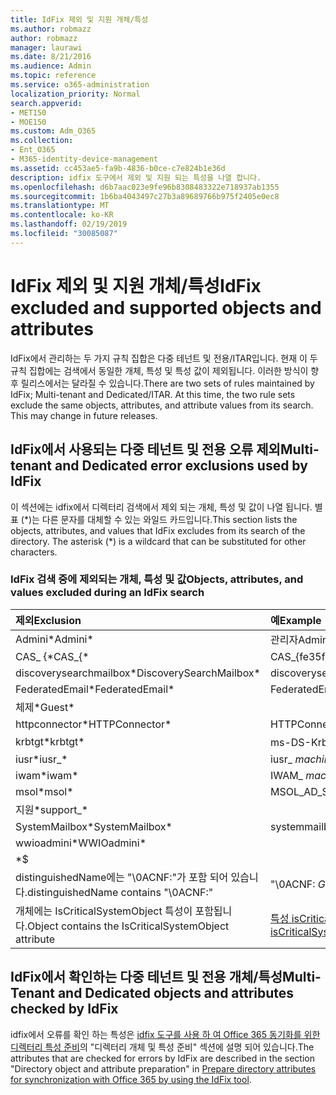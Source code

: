 ```yaml
---
title: IdFix 제외 및 지원 개체/특성
ms.author: robmazz
author: robmazz
manager: laurawi
ms.date: 8/21/2016
ms.audience: Admin
ms.topic: reference
ms.service: o365-administration
localization_priority: Normal
search.appverid:
- MET150
- MOE150
ms.custom: Adm_O365
ms.collection:
- Ent_O365
- M365-identity-device-management
ms.assetid: cc453ae5-fa9b-4836-b0ce-c7e824b1e36d
description: idfix 도구에서 제외 및 지원 되는 특성을 나열 합니다.
ms.openlocfilehash: d6b7aac023e9fe96b8308483322e718937ab1355
ms.sourcegitcommit: 1b6ba4043497c27b3a89689766b975f2405e0ec8
ms.translationtype: MT
ms.contentlocale: ko-KR
ms.lasthandoff: 02/19/2019
ms.locfileid: "30085087"
---
```

# <a name="idfix-excluded-and-supported-objects-and-attributes"></a><span data-ttu-id="0d69f-103">IdFix 제외 및 지원 개체/특성</span><span class="sxs-lookup"><span data-stu-id="0d69f-103">IdFix excluded and supported objects and attributes</span></span>
<span data-ttu-id="0d69f-p101">IdFix에서 관리하는 두 가지 규칙 집합은 다중 테넌트 및 전용/ITAR입니다. 현재 이 두 규칙 집합에는 검색에서 동일한 개체, 특성 및 특성 값이 제외됩니다. 이러한 방식이 향후 릴리스에서는 달라질 수 있습니다.</span><span class="sxs-lookup"><span data-stu-id="0d69f-p101">There are two sets of rules maintained by IdFix; Multi-tenant and Dedicated/ITAR. At this time, the two rule sets exclude the same objects, attributes, and attribute values from its search. This may change in future releases.</span></span>
  
## <a name="multi-tenant-and-dedicated-error-exclusions-used-by-idfix"></a><span data-ttu-id="0d69f-107">IdFix에서 사용되는 다중 테넌트 및 전용 오류 제외</span><span class="sxs-lookup"><span data-stu-id="0d69f-107">Multi-tenant and Dedicated error exclusions used by IdFix</span></span>
<span data-ttu-id="0d69f-p102">이 섹션에는 idfix에서 디렉터리 검색에서 제외 되는 개체, 특성 및 값이 나열 됩니다. 별표 (\*)는 다른 문자를 대체할 수 있는 와일드 카드입니다.</span><span class="sxs-lookup"><span data-stu-id="0d69f-p102">This section lists the objects, attributes, and values that IdFix excludes from its search of the directory. The asterisk (\*) is a wildcard that can be substituted for other characters.</span></span>
  
### <a name="objects-attributes-and-values-excluded-during-an-idfix-search"></a><span data-ttu-id="0d69f-110">IdFix 검색 중에 제외되는 개체, 특성 및 값</span><span class="sxs-lookup"><span data-stu-id="0d69f-110">Objects, attributes, and values excluded during an IdFix search</span></span>

|<span data-ttu-id="0d69f-111">**제외**</span><span class="sxs-lookup"><span data-stu-id="0d69f-111">**Exclusion**</span></span>|<span data-ttu-id="0d69f-112">**예**</span><span class="sxs-lookup"><span data-stu-id="0d69f-112">**Example**</span></span>|
|:-----|:-----|
|<span data-ttu-id="0d69f-113">Admini\*</span><span class="sxs-lookup"><span data-stu-id="0d69f-113">Admini\*</span></span> |<span data-ttu-id="0d69f-114">관리자</span><span class="sxs-lookup"><span data-stu-id="0d69f-114">Administrator</span></span> |
|<span data-ttu-id="0d69f-115">CAS_ {\*</span><span class="sxs-lookup"><span data-stu-id="0d69f-115">CAS_{\*</span></span>  |<span data-ttu-id="0d69f-116">CAS_{fe35fc98e69e4d08}</span><span class="sxs-lookup"><span data-stu-id="0d69f-116">CAS_{fe35fc98e69e4d08}</span></span> |
|<span data-ttu-id="0d69f-117">discoverysearchmailbox\*</span><span class="sxs-lookup"><span data-stu-id="0d69f-117">DiscoverySearchMailbox\*</span></span>  |<span data-ttu-id="0d69f-118">discoverysearchmailbox</span><span class="sxs-lookup"><span data-stu-id="0d69f-118">DiscoverySearchMailbox</span></span>  |
|<span data-ttu-id="0d69f-119">FederatedEmail\*</span><span class="sxs-lookup"><span data-stu-id="0d69f-119">FederatedEmail\*</span></span> |<span data-ttu-id="0d69f-p103">FederatedEmail *GUID*</span><span class="sxs-lookup"><span data-stu-id="0d69f-p103">FederatedEmail. *GUID*</span></span> |
|<span data-ttu-id="0d69f-122">체제\*</span><span class="sxs-lookup"><span data-stu-id="0d69f-122">Guest\*</span></span> ||
|<span data-ttu-id="0d69f-123">httpconnector\*</span><span class="sxs-lookup"><span data-stu-id="0d69f-123">HTTPConnector\*</span></span>  |<span data-ttu-id="0d69f-124">HTTPConnector</span><span class="sxs-lookup"><span data-stu-id="0d69f-124">HTTPConnector</span></span> |
|<span data-ttu-id="0d69f-125">krbtgt\*</span><span class="sxs-lookup"><span data-stu-id="0d69f-125">krbtgt\*</span></span> |<span data-ttu-id="0d69f-126">ms-DS-KrbTgt-링크</span><span class="sxs-lookup"><span data-stu-id="0d69f-126">ms-DS-KrbTgt-Link</span></span> |
|<span data-ttu-id="0d69f-127">iusr\*</span><span class="sxs-lookup"><span data-stu-id="0d69f-127">iusr_\*</span></span> |<span data-ttu-id="0d69f-128">iusr_ *machinename*</span><span class="sxs-lookup"><span data-stu-id="0d69f-128">iusr_ *machinename*</span></span> |
|<span data-ttu-id="0d69f-129">iwam\*</span><span class="sxs-lookup"><span data-stu-id="0d69f-129">iwam\*</span></span>  |<span data-ttu-id="0d69f-130">IWAM_ *machinename*</span><span class="sxs-lookup"><span data-stu-id="0d69f-130">IWAM_ *machinename*</span></span> |
|<span data-ttu-id="0d69f-131">msol\*</span><span class="sxs-lookup"><span data-stu-id="0d69f-131">msol\*</span></span> |<span data-ttu-id="0d69f-132">MSOL_AD_SYNC</span><span class="sxs-lookup"><span data-stu-id="0d69f-132">MSOL_AD_SYNC</span></span> |
|<span data-ttu-id="0d69f-133">지원\*</span><span class="sxs-lookup"><span data-stu-id="0d69f-133">support_\*</span></span> ||
|<span data-ttu-id="0d69f-134">SystemMailbox\*</span><span class="sxs-lookup"><span data-stu-id="0d69f-134">SystemMailbox\*</span></span> |<span data-ttu-id="0d69f-135">systemmailbox { *GUID* }</span><span class="sxs-lookup"><span data-stu-id="0d69f-135">Systemmailbox{ *GUID*  }</span></span>|
|<span data-ttu-id="0d69f-136">wwioadmini\*</span><span class="sxs-lookup"><span data-stu-id="0d69f-136">WWIOadmini\*</span></span>  ||
|\*$ ||
|<span data-ttu-id="0d69f-137">distinguishedName에는 "\0ACNF:"가 포함 되어 있습니다.</span><span class="sxs-lookup"><span data-stu-id="0d69f-137">distinguishedName contains "\0ACNF:"</span></span>|<span data-ttu-id="0d69f-138">"\0ACNF: *GUID* "</span><span class="sxs-lookup"><span data-stu-id="0d69f-138">"\0ACNF: *GUID*  "</span></span> |
|<span data-ttu-id="0d69f-139">개체에는 IsCriticalSystemObject 특성이 포함됩니다.</span><span class="sxs-lookup"><span data-stu-id="0d69f-139">Object contains the IsCriticalSystemObject attribute</span></span> |<span data-ttu-id="0d69f-140">[특성 isCriticalSystemObject](https://go.microsoft.com/fwlink/p/?LinkId=401169)를 참조 하세요.</span><span class="sxs-lookup"><span data-stu-id="0d69f-140">See [Attribute isCriticalSystemObject](https://go.microsoft.com/fwlink/p/?LinkId=401169).</span></span> |
   
## <a name="multi-tenant-and-dedicated-objects-and-attributes-checked-by-idfix"></a><span data-ttu-id="0d69f-141">IdFix에서 확인하는 다중 테넌트 및 전용 개체/특성</span><span class="sxs-lookup"><span data-stu-id="0d69f-141">Multi-Tenant and Dedicated objects and attributes checked by IdFix</span></span>
<span data-ttu-id="0d69f-142">idfix에서 오류를 확인 하는 특성은 [idfix 도구를 사용 하 여 Office 365 동기화를 위한 디렉터리 특성 준비](prepare-directory-attributes-for-synch-with-idfix.md)의 "디렉터리 개체 및 특성 준비" 섹션에 설명 되어 있습니다.</span><span class="sxs-lookup"><span data-stu-id="0d69f-142">The attributes that are checked for errors by IdFix are described in the section "Directory object and attribute preparation" in [Prepare directory attributes for synchronization with Office 365 by using the IdFix tool](prepare-directory-attributes-for-synch-with-idfix.md).</span></span>
  

